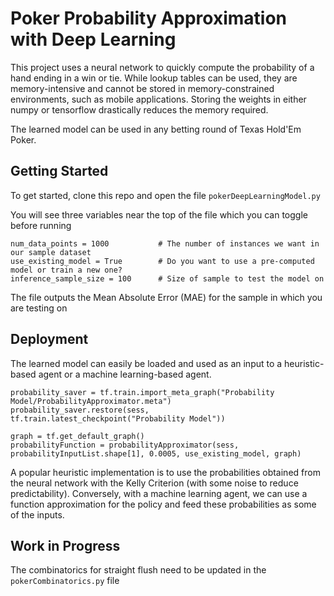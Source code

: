 # Poker Probability Approximation with Deep Learning

This project uses a neural network to quickly compute the probability of a hand ending in a win or tie. While lookup tables can be used, they are memory-intensive and cannot be stored in memory-constrained environments, such as mobile applications. Storing the weights in either numpy or tensorflow drastically reduces the memory required. 

The learned model can be used in any betting round of Texas Hold'Em Poker.

## Getting Started

To get started, clone this repo and open the file `pokerDeepLearningModel.py`

You will see three variables near the top of the file which you can toggle before running 

```
num_data_points = 1000           # The number of instances we want in our sample dataset
use_existing_model = True        # Do you want to use a pre-computed model or train a new one?
inference_sample_size = 100      # Size of sample to test the model on
```

The file outputs the Mean Absolute Error (MAE) for the sample in which you are testing on 

## Deployment

The learned model can easily be loaded and used as an input to a heuristic-based agent or a machine learning-based agent. 

```
probability_saver = tf.train.import_meta_graph("Probability Model/ProbabilityApproximator.meta")
probability_saver.restore(sess, tf.train.latest_checkpoint("Probability Model"))

graph = tf.get_default_graph()
probabilityFunction = probabilityApproximator(sess, probabilityInputList.shape[1], 0.0005, use_existing_model, graph)
```

A popular heuristic implementation is to use the probabilities obtained from the neural network with the Kelly Criterion (with some noise to reduce predictability). Conversely, with a machine learning agent, we can use a function approximation for the policy and feed these probabilities as some of the inputs.

## Work in Progress

The combinatorics for straight flush need to be updated in the `pokerCombinatorics.py` file

